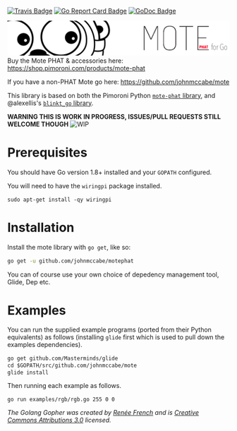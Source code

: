 [![Travis Badge]][Travis]
[![Go Report Card Badge]][Go Report Card]
[![GoDoc Badge]][GoDoc]

![Mote](go-mote-phat-logo.png)
Buy the Mote PHAT & accessories here: https://shop.pimoroni.com/products/mote-phat

If you have a non-PHAT Mote go here: https://github.com/johnmccabe/mote

This library is based on both the Pimoroni Python [`mote-phat` library](https://github.com/pimoroni/mote-phat), and @alexellis's [`blinkt_go` library](https://github.com/alexellis/blinkt_go).

**WARNING THIS IS WORK IN PROGRESS, ISSUES/PULL REQUESTS STILL WELCOME THOUGH**
![WIP](http://i.imgur.com/vWBepKi.gif)

# Prerequisites

You should have Go version 1.8+ installed and your `GOPATH` configured.

You will need to have the `wiringpi` package installed.
```
sudo apt-get install -qy wiringpi
```

# Installation

Install the mote library with `go get`, like so:

```bash
go get -u github.com/johnmccabe/motephat
```
You can of course use your own choice of depedency management tool, Glide, Dep etc.


# Examples

You can run the supplied example programs (ported from their Python equivalents) as follows (installing `glide` first which is used to pull down the examples dependencies).
```
go get github.com/Masterminds/glide
cd $GOPATH/src/github.com/johnmccabe/mote
glide install
```
Then running each example as follows.
```
go run examples/rgb/rgb.go 255 0 0
```



*The Golang Gopher was created by [Renée French](http://reneefrench.blogspot.co.uk/) and is [Creative Commons Attributions 3.0](https://creativecommons.org/licenses/by/3.0/) licensed.*

[Travis]: https://travis-ci.org/johnmccabe/motephat
[Travis Badge]: https://travis-ci.org/johnmccabe/motephat.svg?branch=master
[Go Report Card]: https://goreportcard.com/report/github.com/johnmccabe/motephat
[Go Report Card Badge]: https://goreportcard.com/badge/github.com/johnmccabe/motephat
[GoDoc]: https://godoc.org/github.com/johnmccabe/motephat
[GoDoc Badge]: https://godoc.org/github.com/johnmccabe/motephat?status.svg
